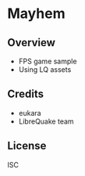 # Mayhem

## Overview

- FPS game sample
- Using LQ assets

## Credits

- eukara
- LibreQuake team

## License

ISC
